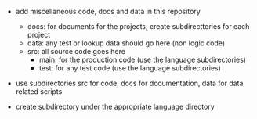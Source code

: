 * add miscellaneous code, docs and data in this repository
  * docs: for documents for the projects; create subdirecttories for each project
  * data: any test or lookup data should go here (non logic code)
  * src: all source code goes here
    * main: for the production code (use the language subdirectories)
    * test: for any test code (use the language subdirectories)
    
* use subdirectories src for code, docs for documentation, data for data related scripts

* create subdirectory under the appropriate language directory

